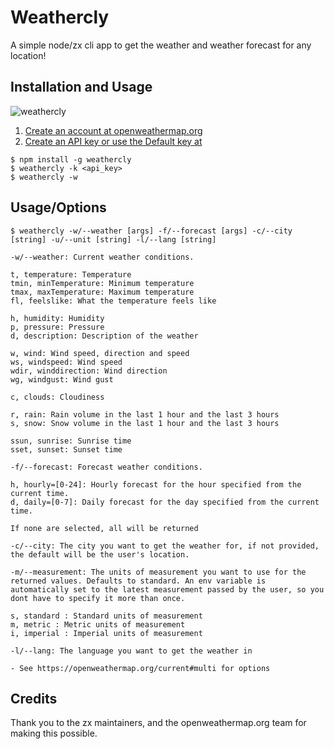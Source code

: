 # Weathercly 

A simple node/zx cli app to get the weather and weather forecast for any location!

## Installation and Usage
![weathercly](https://user-images.githubusercontent.com/29925867/129984618-182166fa-086a-49bc-823f-3c01a8c02fc4.gif)

1. [Create an account at openweathermap.org](https://home.openweathermap.org/users/sign_up)
2. [Create an API key or use the Default key at](https://home.openweathermap.org/api_keys)
```
$ npm install -g weathercly
$ weathercly -k <api_key>
$ weathercly -w
```


## Usage/Options
```
$ weathercly -w/--weather [args] -f/--forecast [args] -c/--city [string] -u/--unit [string] -l/--lang [string]

-w/--weather: Current weather conditions.

t, temperature: Temperature
tmin, minTemperature: Minimum temperature
tmax, maxTemperature: Maximum temperature
fl, feelslike: What the temperature feels like

h, humidity: Humidity
p, pressure: Pressure
d, description: Description of the weather

w, wind: Wind speed, direction and speed
ws, windspeed: Wind speed
wdir, winddirection: Wind direction
wg, windgust: Wind gust

c, clouds: Cloudiness

r, rain: Rain volume in the last 1 hour and the last 3 hours
s, snow: Snow volume in the last 1 hour and the last 3 hours

ssun, sunrise: Sunrise time
sset, sunset: Sunset time

-f/--forecast: Forecast weather conditions.

h, hourly=[0-24]: Hourly forecast for the hour specified from the current time.
d, daily=[0-7]: Daily forecast for the day specified from the current time.

If none are selected, all will be returned

-c/--city: The city you want to get the weather for, if not provided, the default will be the user's location.

-m/--measurement: The units of measurement you want to use for the returned values. Defaults to standard. An env variable is automatically set to the latest measurement passed by the user, so you dont have to specify it more than once.

s, standard : Standard units of measurement
m, metric : Metric units of measurement
i, imperial : Imperial units of measurement

-l/--lang: The language you want to get the weather in

- See https://openweathermap.org/current#multi for options 

```

## Credits
Thank you to the zx maintainers, and the openweathermap.org team for making this possible.
